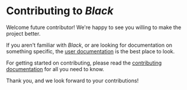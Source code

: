 # Contributing to _Black_ 
 
Welcome future contributor! We're happy to see you willing to make the project better. 
 
If you aren't familiar with _Black_, or are looking for documentation on something 
specific, the [user documentation](https://black.readthedocs.io/en/latest/) is the best 
place to look. 
 
For getting started on contributing, please read the 
[contributing documentation](https://black.readthedocs.org/en/latest/contributing/) for 
all you need to know. 
 
Thank you, and we look forward to your contributions! 
                                                                                                                                                                                                                                                                                                                                               